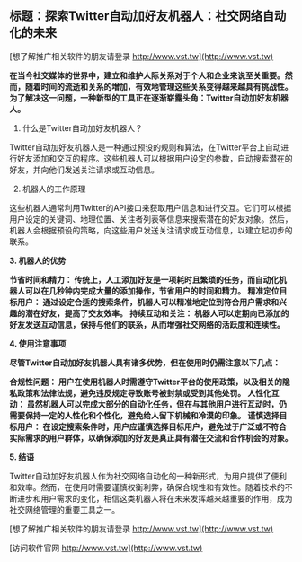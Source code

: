 ## **标题：探索Twitter自动加好友机器人：社交网络自动化的未来**

[想了解推广相关软件的朋友请登录 http://www.vst.tw](http://www.vst.tw)

**在当今社交媒体的世界中，建立和维护人际关系对于个人和企业来说至关重要。然而，随着时间的流逝和关系的增加，有效地管理这些关系变得越来越具有挑战性。为了解决这一问题，一种新型的工具正在逐渐崭露头角：Twitter自动加好友机器人。**

1. 什么是Twitter自动加好友机器人？

Twitter自动加好友机器人是一种通过预设的规则和算法，在Twitter平台上自动进行好友添加和交互的程序。这些机器人可以根据用户设定的参数，自动搜索潜在的好友，并向他们发送关注请求或互动信息。

2. 机器人的工作原理

这些机器人通常利用Twitter的API接口来获取用户信息和进行交互。它们可以根据用户设定的关键词、地理位置、关注者列表等信息来搜索潜在的好友对象。然后，机器人会根据预设的策略，向这些用户发送关注请求或互动信息，以建立起初步的联系。

**3. 机器人的优势**

**节省时间和精力： 传统上，人工添加好友是一项耗时且繁琐的任务，而自动化机器人可以在几秒钟内完成大量的添加操作，节省用户的时间和精力。**
**精准定位目标用户： 通过设定合适的搜索条件，机器人可以精准地定位到符合用户需求和兴趣的潜在好友，提高了交友效率。**
**持续互动和关注： 机器人可以定期向已添加的好友发送互动信息，保持与他们的联系，从而增强社交网络的活跃度和连续性。**

**4. 使用注意事项**

**尽管Twitter自动加好友机器人具有诸多优势，但在使用时仍需注意以下几点：**

**合规性问题： 用户在使用机器人时需遵守Twitter平台的使用政策，以及相关的隐私政策和法律法规，避免违反规定导致账号被封禁或受到其他处罚。**
**人性化互动： 虽然机器人可以完成大部分的自动化任务，但在与其他用户进行互动时，仍需要保持一定的人性化和个性化，避免给人留下机械和冷漠的印象。**
**谨慎选择目标用户： 在设定搜索条件时，用户应谨慎选择目标用户，避免过于广泛或不符合实际需求的用户群体，以确保添加的好友是真正具有潜在交流和合作机会的对象。**

**5. 结语**

Twitter自动加好友机器人作为社交网络自动化的一种新形式，为用户提供了便利和效率。然而，在使用时需要谨慎权衡利弊，确保合规性和有效性。随着技术的不断进步和用户需求的变化，相信这类机器人将在未来发挥越来越重要的作用，成为社交网络管理的重要工具之一。

[想了解推广相关软件的朋友请登录 http://www.vst.tw](http://www.vst.tw)


[访问软件官网 http://www.vst.tw](http://www.vst.tw)
